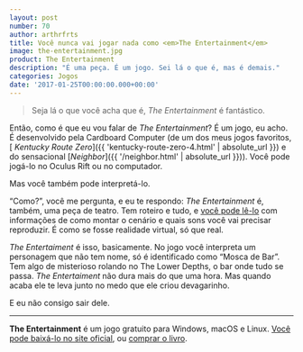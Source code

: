 ```yaml
---
layout: post
number: 70
author: arthrfrts
title: Você nunca vai jogar nada como <em>The Entertainment</em>
image: the-entertainment.jpg
product: The Entertainment
description: "É uma peça. É um jogo. Sei lá o que é, mas é demais."
categories: Jogos
date: '2017-01-25T00:00:00.000+00:00'
---
```


> Seja lá o que você acha que é, _The Entertainment_ é fantástico.

Então, como é que eu vou falar de _The Entertainment_? É um jogo, eu acho. É desenvolvido pela Cardboard Computer (de um dos meus jogos favoritos,[ _Kentucky Route Zero_]({{ 'kentucky-route-zero-4.html' | absolute_url }}) e do sensacional [_Neighbor_]({{ '/neighbor.html' | absolute_url }})). Você pode jogá-lo no Oculus Rift ou no computador.

Mas você também pode interpretá-lo.

“Como?”, você me pergunta, e eu te respondo: _The Entertainment_ é, também, uma peça de teatro. Tem roteiro e tudo, e [você pode lê-lo](http://www.lulu.com/shop/lem-doolittle/the-entertainment/paperback/product-21312732.html) com informações de como montar o cenário e quais sons você vai precisar reproduzir. É como se fosse realidade virtual, só que real.

_The Entertaiment_ é isso, basicamente. No jogo você interpreta um personagem que não tem nome, só é identificado como “Mosca de Bar”. Tem algo de misterioso rolando no The Lower Depths, o bar onde tudo se passa. _The Entertaiment_ não dura mais do que uma hora. Mas quando acaba ele te leva junto no medo que ele criou devagarinho.

E eu não consigo sair dele.

---

**The Entertainment** é um jogo gratuito para Windows, macOS e Linux. [Você pode baixá-lo no site oficial](http://kentuckyroutezero.com/the-entertainment/), ou [comprar o livro](http://www.lulu.com/shop/lem-doolittle/the-entertainment/paperback/product-21312732.html).
